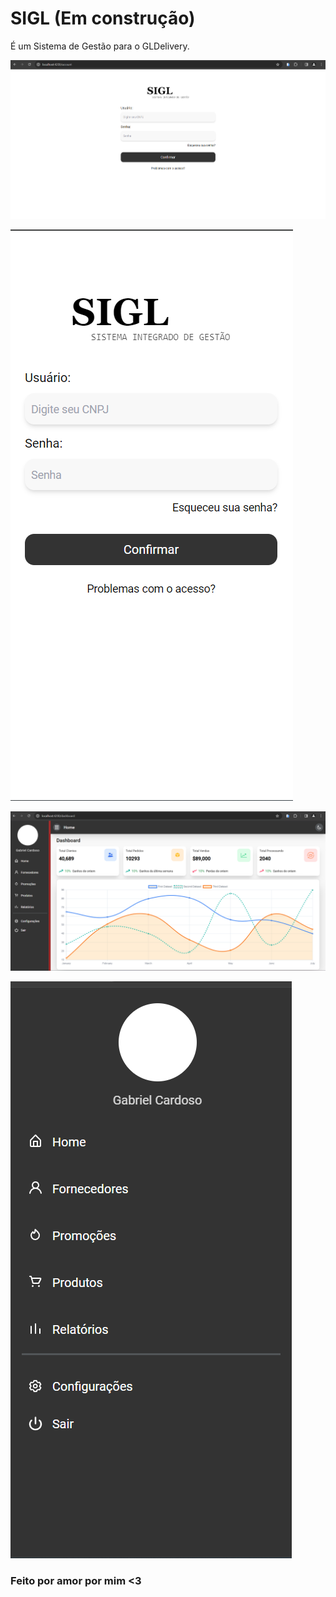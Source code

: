# SIGL (Em construção)

É um Sistema de Gestão para o GLDelivery.


![alt text](image.png)

![alt text](image-1.png)

![alt text](image-2.png)

![alt text](image-3.png)

### Feito por amor por mim <3
